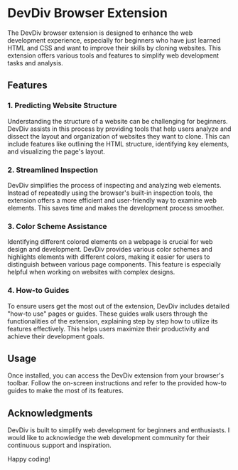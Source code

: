 # DevDiv Browser Extension

The DevDiv browser extension is designed to enhance the web development experience, especially for beginners who have just learned HTML and CSS and want to improve their skills by cloning websites. This extension offers various tools and features to simplify web development tasks and analysis.

## Features

### 1. Predicting Website Structure

Understanding the structure of a website can be challenging for beginners. DevDiv assists in this process by providing tools that help users analyze and dissect the layout and organization of websites they want to clone. This can include features like outlining the HTML structure, identifying key elements, and visualizing the page's layout.

### 2. Streamlined Inspection

DevDiv simplifies the process of inspecting and analyzing web elements. Instead of repeatedly using the browser's built-in inspection tools, the extension offers a more efficient and user-friendly way to examine web elements. This saves time and makes the development process smoother.

### 3. Color Scheme Assistance

Identifying different colored elements on a webpage is crucial for web design and development. DevDiv provides various color schemes and highlights elements with different colors, making it easier for users to distinguish between various page components. This feature is especially helpful when working on websites with complex designs.

### 4. How-to Guides

To ensure users get the most out of the extension, DevDiv includes detailed "how-to use" pages or guides. These guides walk users through the functionalities of the extension, explaining step by step how to utilize its features effectively. This helps users maximize their productivity and achieve their development goals.

## Usage

Once installed, you can access the DevDiv extension from your browser's toolbar. Follow the on-screen instructions and refer to the provided how-to guides to make the most of its features.

## Acknowledgments

DevDiv is built to simplify web development for beginners and enthusiasts. I would like to acknowledge the web development community for their continuous support and inspiration.

Happy coding!
